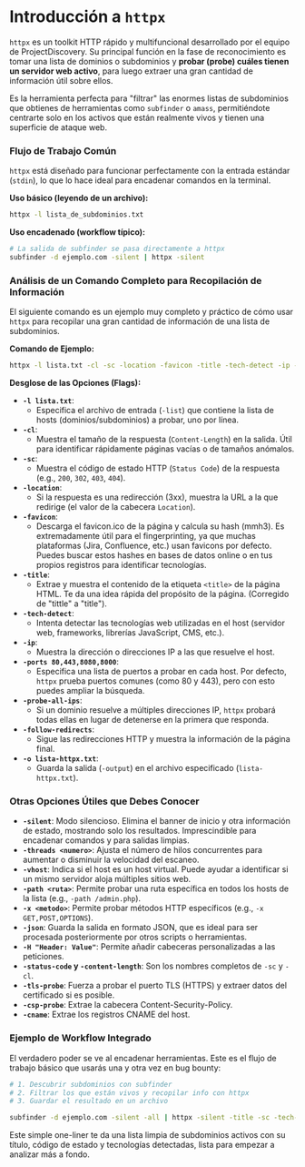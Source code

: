 # Introducción a `httpx`

`httpx` es un toolkit HTTP rápido y multifuncional desarrollado por el equipo de ProjectDiscovery. Su principal función en la fase de reconocimiento es tomar una lista de dominios o subdominios y **probar (probe) cuáles tienen un servidor web activo**, para luego extraer una gran cantidad de información útil sobre ellos.

Es la herramienta perfecta para "filtrar" las enormes listas de subdominios que obtienes de herramientas como `subfinder` o `amass`, permitiéndote centrarte solo en los activos que están realmente vivos y tienen una superficie de ataque web.

### Flujo de Trabajo Común

`httpx` está diseñado para funcionar perfectamente con la entrada estándar (`stdin`), lo que lo hace ideal para encadenar comandos en la terminal.

**Uso básico (leyendo de un archivo):**

```bash
httpx -l lista_de_subdominios.txt
```

**Uso encadenado (workflow típico):**

```bash
# La salida de subfinder se pasa directamente a httpx
subfinder -d ejemplo.com -silent | httpx -silent
```

### Análisis de un Comando Completo para Recopilación de Información

El siguiente comando es un ejemplo muy completo y práctico de cómo usar `httpx` para recopilar una gran cantidad de información de una lista de subdominios.

**Comando de Ejemplo:**

```bash
httpx -l lista.txt -cl -sc -location -favicon -title -tech-detect -ip -ports 80,443,8080,8000 -probe-all-ips -follow-redirects -o lista-httpx.txt
```

**Desglose de las Opciones (Flags):**

- **`-l lista.txt`**:
  - Especifica el archivo de entrada (`-list`) que contiene la lista de hosts (dominios/subdominios) a probar, uno por línea.
- **`-cl`**:
  - Muestra el tamaño de la respuesta (`Content-Length`) en la salida. Útil para identificar rápidamente páginas vacías o de tamaños anómalos.
- **`-sc`**:
  - Muestra el código de estado HTTP (`Status Code`) de la respuesta (e.g., `200`, `302`, `403`, `404`).
- **`-location`**:
  - Si la respuesta es una redirección (3xx), muestra la URL a la que redirige (el valor de la cabecera `Location`).
- **`-favicon`**:
  - Descarga el favicon.ico de la página y calcula su hash (mmh3). Es extremadamente útil para el fingerprinting, ya que muchas plataformas (Jira, Confluence, etc.) usan favicons por defecto. Puedes buscar estos hashes en bases de datos online o en tus propios registros para identificar tecnologías.
- **`-title`**:
  - Extrae y muestra el contenido de la etiqueta `<title>` de la página HTML. Te da una idea rápida del propósito de la página. (Corregido de "tittle" a "title").
- **`-tech-detect`**:
  - Intenta detectar las tecnologías web utilizadas en el host (servidor web, frameworks, librerías JavaScript, CMS, etc.).
- **`-ip`**:
  - Muestra la dirección o direcciones IP a las que resuelve el host.
- **`-ports 80,443,8080,8000`**:
  - Especifica una lista de puertos a probar en cada host. Por defecto, `httpx` prueba puertos comunes (como 80 y 443), pero con esto puedes ampliar la búsqueda.
- **`-probe-all-ips`**:
  - Si un dominio resuelve a múltiples direcciones IP, `httpx` probará todas ellas en lugar de detenerse en la primera que responda.
- **`-follow-redirects`**:
  - Sigue las redirecciones HTTP y muestra la información de la página final.
- **`-o lista-httpx.txt`**:
  - Guarda la salida (`-output`) en el archivo especificado (`lista-httpx.txt`).

### Otras Opciones Útiles que Debes Conocer

- **`-silent`**: Modo silencioso. Elimina el banner de inicio y otra información de estado, mostrando solo los resultados. Imprescindible para encadenar comandos y para salidas limpias.
- **`-threads <numero>`**: Ajusta el número de hilos concurrentes para aumentar o disminuir la velocidad del escaneo.
- **`-vhost`**: Indica si el host es un host virtual. Puede ayudar a identificar si un mismo servidor aloja múltiples sitios web.
- **`-path <ruta>`**: Permite probar una ruta específica en todos los hosts de la lista (e.g., `-path /admin.php`).
- **`-x <metodo>`**: Permite probar métodos HTTP específicos (e.g., `-x GET,POST,OPTIONS`).
- **`-json`**: Guarda la salida en formato JSON, que es ideal para ser procesada posteriormente por otros scripts o herramientas.
- **`-H "Header: Value"`**: Permite añadir cabeceras personalizadas a las peticiones.
- **`-status-code` y `-content-length`**: Son los nombres completos de `-sc` y `-cl`.
- **`-tls-probe`**: Fuerza a probar el puerto TLS (HTTPS) y extraer datos del certificado si es posible.
- **`-csp-probe`**: Extrae la cabecera Content-Security-Policy.
- **`-cname`**: Extrae los registros CNAME del host.

### Ejemplo de Workflow Integrado

El verdadero poder se ve al encadenar herramientas. Este es el flujo de trabajo básico que usarás una y otra vez en bug bounty:

```bash
# 1. Descubrir subdominios con subfinder
# 2. Filtrar los que están vivos y recopilar info con httpx
# 3. Guardar el resultado en un archivo

subfinder -d ejemplo.com -silent -all | httpx -silent -title -sc -tech-detect -o hosts_vivos_ejemplo.com.txt
```

Este simple one-liner te da una lista limpia de subdominios activos con su título, código de estado y tecnologías detectadas, lista para empezar a analizar más a fondo.

